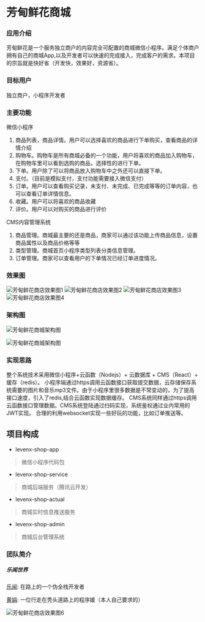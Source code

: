 # 芳甸鲜花商城

### 应用介绍 

芳甸鲜花是一个服务独立商户的内容完全可配置的商城微信小程序。满足个体商户拥有自己的商城App,以及开发者可以快速的完成接入，完成客户的需求。本项目的宗旨就是快好省（开发快，效果好，资源省）。

### 目标用户

独立商户，小程序开发者

### 主要功能

微信小程序

1. 商品列表，商品详情。用户可以选择喜欢的商品进行下单购买，查看商品的详情介绍
2. 购物车。购物车是所有商城必备的一个功能，用户将喜欢的商品加入购物车，在购物车里可以看到选购的商品，选择性的进行下单。
3. 下单。用户除了可以将商品放入购物车中之外还可以直接下单。
4. 支付。（目前是模拟支付，支付功能需要接入微信支付）
5. 订单。用户可以查看购买记录，未支付、未完成、已完成等等的订单内容，也可以查看订单详情信息。
6. 收藏。用户可以将喜欢的商品收藏
7. 评价。用户可以对购买的商品进行评价

CMS内容管理系统

1. 商品管理。商城最主要的还是商品，商家可以通过该功能上传商品信息，设置商品属性以及商品价格等等
2. 类型管理。商城首页小程序类型列表分类信息管理。
3. 订单管理。商家可以查看用户的下单情况已经订单进度情况。

### 效果图
![ 芳甸鲜花商店效果图1](docs/images/1.png)
![ 芳甸鲜花商店效果图2](docs/images/2.png)
![ 芳甸鲜花商店效果图3](docs/images/3.png)
![ 芳甸鲜花商店效果图4](docs/images/4.png)

### 架构图
![ 芳甸鲜花商城架构图](docs/images/6.png)

![ 芳甸鲜花商城架构图](docs/images/7.png)

### 实现思路
整个系统技术采用微信小程序+云函数（Nodejs）+ 云数据库 + CMS（React）+ 缓存（redis）。
小程序端通过https调用云函数接口获取提交数据，云存储保存系统需要的图片和音乐mp3文件。由于小程序里很多数据是不常变动的，为了提高接口速度，引入了redis,结合云函数实现数据缓存。
CMS系统同样通过https调用云函数接口管理数据。CMS系统登陆通过扫码实现，系统鉴权通过业内常用的JWT实现。
合理的利用websocket实现一些好玩的功能，比如订单推送等。

## 项目构成

- levenx-shop-app

> 微信小程序代码包

- levenx-shop-service

> 商城后端服务（腾讯云开发）

- levenx-shop-actual

> 商城实时信息推送服务

- levenx-shop-admin

> 商城后台管理系统


### 团队简介
##### 乐闻世界        

[乐闻](https://github.com/levenx): 在路上的一个伪全栈开发者    

[黄娟](https://github.com/ing-code): 一位行走在秃头道路上的程序媛（本人自己要求的）    

![芳甸鲜花商店效果图6 ](docs/images/5.gif)

